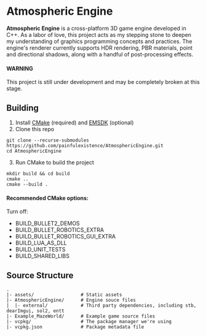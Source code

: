 # Atmospheric Engine
**Atmospheric Engine** is a cross-platform 3D game engine developed in C++. As a labor of love, this project acts as my stepping stone to deepen my understanding of graphics programming concepts and practices. The engine's renderer currently supports HDR rendering, PBR materials, point and directional shadows, along with a handful of post-processing effects.
#### WARNING
This project is still under development and may be completely broken at this stage.


## Building
1. Install [CMake](https://cmake.org/install/) (required) and [EMSDK](https://emscripten.org/docs/getting_started/downloads.html) (optional) 
2. Clone this repo
```
git clone --recurse-submodules https://github.com/painfulexistence/AtmosphericEngine.git
cd AtmosphericEngine
```
3. Run CMake to build the project
```
mkdir build && cd build
cmake ..
cmake --build .
```
#### Recommended CMake options:
Turn off:
- BUILD_BULLET2_DEMOS
- BUILD_BULLET_ROBOTICS_EXTRA
- BUILD_BULLET_ROBOTICS_GUI_EXTRA
- BUILD_LUA_AS_DLL
- BUILD_UNIT_TESTS
- BUILD_SHARED_LIBS


## Source Structure
```
.
|- assets/                 # Static assets
|- AtmosphericEngine/      # Engine souce files
|  |- external/            # Third party dependencies, including stb, dearImgui, sol2, entt
|- Example_MazeWorld/      # Example game source files
|- vcpkg/                  # The package manager we're using
|- vcpkg.json              # Package metadata file
```